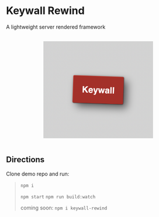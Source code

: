 # Keywall Rewind

A lightweight server rendered framework

<br />
<div style="display:flex;justify-content:center;">
    <img src="https://github.com/LowLifeArcade/keywall/blob/main/keywall-logo.png?raw=true" alt="drawing" width="300"/>
</div>
<br />

## Directions

Clone demo repo and run:

> `npm i`
>
> `npm start`
> `npm run build:watch`
>
> coming soon: `npm i keywall-rewind`
